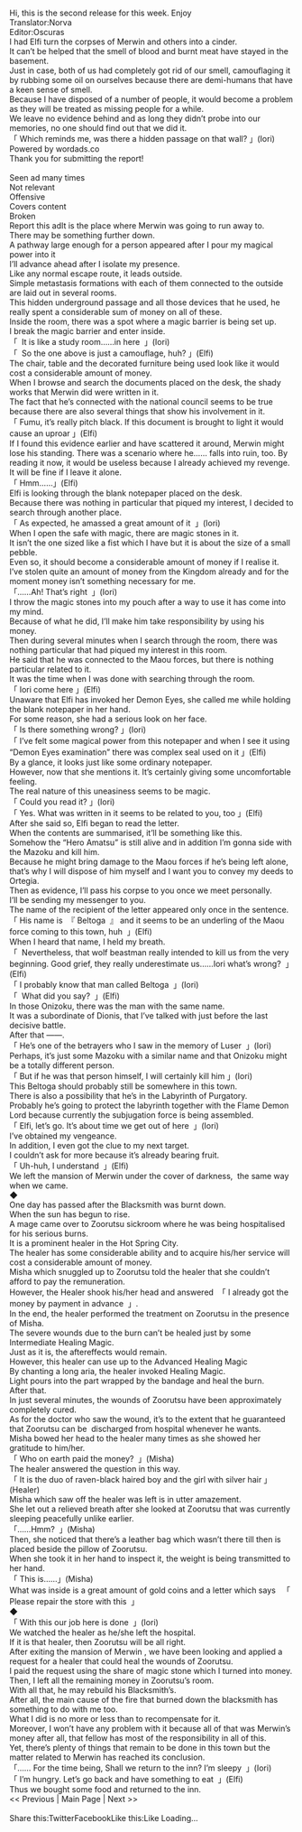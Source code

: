 <br/>
Hi, this is the second release for this week. Enjoy <br/>
Translator:Norva<br/>
Editor:Oscuras<br/>
I had Elfi turn the corpses of Merwin and others into a cinder.<br/>
It can’t be helped that the smell of blood and burnt meat have stayed in the basement.<br/>
Just in case, both of us had completely got rid of our smell, camouflaging it by rubbing some oil on ourselves because there are demi-humans that have a keen sense of smell.<br/>
Because I have disposed of a number of people, it would become a problem as they will be treated as missing people for a while.<br/>
We leave no evidence behind and as long they didn’t probe into our memories, no one should find out that we did it.<br/>
「 Which reminds me, was there a hidden passage on that wall? 」(Iori)<br/>
Powered by wordads.co<br/>
                        Thank you for submitting the report!<br/>
                    <br/>
Seen ad many times<br/>
Not relevant<br/>
Offensive<br/>
Covers content<br/>
Broken<br/>
Report this adIt is the place where Merwin was going to run away to.<br/>
There may be something further down.<br/>
A pathway large enough for a person appeared after I pour my magical power into it<br/>
I’ll advance ahead after I isolate my presence.<br/>
Like any normal escape route, it leads outside.<br/>
Simple metastasis formations with each of them connected to the outside are laid out in several rooms.<br/>
This hidden underground passage and all those devices that he used, he really spent a considerable sum of money on all of these.<br/>
Inside the room, there was a spot where a magic barrier is being set up.<br/>
I break the magic barrier and enter inside.<br/>
「  It is like a study room……in here  」(Iori)<br/>
「  So the one above is just a camouflage, huh? 」(Elfi)<br/>
The chair, table and the decorated furniture being used look like it would cost a considerable amount of money.<br/>
When I browse and search the documents placed on the desk, the shady works that Merwin did were written in it.<br/>
The fact that he’s connected with the national council seems to be true because there are also several things that show his involvement in it.<br/>
「 Fumu, it’s really pitch black. If this document is brought to light it would cause an uproar 」(Elfi)<br/>
If I found this evidence earlier and have scattered it around, Merwin might lose his standing. There was a scenario where he…… falls into ruin, too. By reading it now, it would be useless because I already achieved my revenge.<br/>
It will be fine if I leave it alone.<br/>
「 Hmm……」(Elfi)<br/>
Elfi is looking through the blank notepaper placed on the desk.<br/>
Because there was nothing in particular that piqued my interest, I decided to search through another place.<br/>
「 As expected, he amassed a great amount of it  」(Iori)<br/>
When I open the safe with magic, there are magic stones in it.<br/>
It isn’t the one sized like a fist which I have but it is about the size of a small pebble.<br/>
Even so, it should become a considerable amount of money if I realise it.<br/>
I’ve stolen quite an amount of money from the Kingdom already and for the moment money isn’t something necessary for me.<br/>
「……Ah! That’s right  」(Iori)<br/>
I throw the magic stones into my pouch after a way to use it has come into my mind.<br/>
Because of what he did, I’ll make him take responsibility by using his money.<br/>
Then during several minutes when I search through the room, there was nothing particular that had piqued my interest in this room.<br/>
He said that he was connected to the Maou forces, but there is nothing particular related to it.<br/>
It was the time when I was done with searching through the room.<br/>
「 Iori come here 」(Elfi)<br/>
Unaware that Elfi has invoked her Demon Eyes, she called me while holding the blank notepaper in her hand.<br/>
For some reason, she had a serious look on her face.<br/>
「 Is there something wrong? 」(Iori)<br/>
「 I’ve felt some magical power from this notepaper and when I see it using “Demon Eyes examination” there was complex seal used on it 」(Elfi)<br/>
By a glance, it looks just like some ordinary notepaper.<br/>
However, now that she mentions it. It’s certainly giving some uncomfortable feeling.<br/>
The real nature of this uneasiness seems to be magic.<br/>
「 Could you read it? 」(Iori)<br/>
「 Yes. What was written in it seems to be related to you, too 」(Elfi)<br/>
After she said so, Elfi began to read the letter.<br/>
When the contents are summarised, it’ll be something like this.<br/>
Somehow the “Hero Amatsu” is still alive and in addition I’m gonna side with the Mazoku and kill him. <br/>
Because he might bring damage to the Maou forces if he’s being left alone, that’s why I will dispose of him myself and I want you to convey my deeds to Ortegia.<br/>
Then as evidence, I’ll pass his corpse to you once we meet personally.<br/>
I’ll be sending my messenger to you.<br/>
The name of the recipient of the letter appeared only once in the sentence.<br/>
「 His name is  『 Beltoga  』 and it seems to be an underling of the Maou force coming to this town, huh  」(Elfi)<br/>
When I heard that name, I held my breath.<br/>
「  Nevertheless, that wolf beastman really intended to kill us from the very beginning. Good grief, they really underestimate us……Iori what’s wrong?  」(Elfi)<br/>
「 I probably know that man called Beltoga  」(Iori)<br/>
「  What did you say?  」(Elfi)<br/>
In those Onizoku, there was the man with the same name.<br/>
It was a subordinate of Dionis, that I’ve talked with just before the last decisive battle.<br/>
After that ――.<br/>
「 He’s one of the betrayers who I saw in the memory of Luser  」(Iori)<br/>
Perhaps, it’s just some Mazoku with a similar name and that Onizoku might be a totally different person.<br/>
「 But if he was that person himself, I will certainly kill him 」(Iori)<br/>
This Beltoga should probably still be somewhere in this town.<br/>
There is also a possibility that he’s in the Labyrinth of Purgatory.<br/>
Probably he’s going to protect the labyrinth together with the Flame Demon Lord because currently the subjugation force is being assembled.<br/>
「 Elfi, let’s go. It’s about time we get out of here  」(Iori)<br/>
I’ve obtained my vengeance.<br/>
In addition, I even got the clue to my next target.<br/>
I couldn’t ask for more because it’s already bearing fruit.<br/>
「 Uh-huh, I understand  」(Elfi)<br/>
We left the mansion of Merwin under the cover of darkness,  the same way when we came.<br/>
◆<br/>
One day has passed after the Blacksmith was burnt down.<br/>
When the sun has begun to rise.<br/>
A mage came over to Zoorutsu sickroom where he was being hospitalised for his serious burns.<br/>
It is a prominent healer in the Hot Spring City.<br/>
The healer has some considerable ability and to acquire his/her service will cost a considerable amount of money.<br/>
Misha which snuggled up to Zoorutsu told the healer that she couldn’t afford to pay the remuneration.<br/>
However, the Healer shook his/her head and answered  「 I already got the money by payment in advance  」.<br/>
In the end, the healer performed the treatment on Zoorutsu in the presence of Misha.<br/>
The severe wounds due to the burn can’t be healed just by some Intermediate Healing Magic.<br/>
Just as it is, the aftereffects would remain.<br/>
However, this healer can use up to the Advanced Healing Magic<br/>
By chanting a long aria, the healer invoked Healing Magic.<br/>
Light pours into the part wrapped by the bandage and heal the burn.<br/>
After that.<br/>
In just several minutes, the wounds of Zoorutsu have been approximately completely cured.<br/>
As for the doctor who saw the wound, it’s to the extent that he guaranteed that Zoorutsu can be  discharged from hospital whenever he wants.<br/>
Misha bowed her head to the healer many times as she showed her gratitude to him/her.<br/>
「 Who on earth paid the money?  」(Misha)<br/>
The healer answered the question in this way.<br/>
「 It is the duo of raven-black haired boy and the girl with silver hair 」(Healer)<br/>
Misha which saw off the healer was left is in utter amazement.<br/>
She let out a relieved breath after she looked at Zoorutsu that was currently sleeping peacefully unlike earlier.<br/>
「……Hmm?  」(Misha)<br/>
Then, she noticed that there’s a leather bag which wasn’t there till then is placed beside the pillow of Zoorutsu.<br/>
When she took it in her hand to inspect it, the weight is being transmitted to her hand.<br/>
「 This is……」(Misha)<br/>
What was inside is a great amount of gold coins and a letter which says   「  Please repair the store with this  」<br/>
◆<br/>
「 With this our job here is done  」(Iori)<br/>
We watched the healer as he/she left the hospital.<br/>
If it is that healer, then Zoorutsu will be all right.<br/>
After exiting the mansion of Merwin , we have been looking and applied a request for a healer that could heal the wounds of Zoorutsu.<br/>
I paid the request using the share of magic stone which I turned into money.<br/>
Then, I left all the remaining money in Zoorutsu’s room.<br/>
With all that, he may rebuild his Blacksmith’s.<br/>
After all, the main cause of the fire that burned down the blacksmith has something to do with me too.<br/>
What I did is no more or less than to recompensate for it.<br/>
Moreover, I won’t have any problem with it because all of that was Merwin’s money after all, that fellow has most of the responsibility in all of this.<br/>
Yet, there’s plenty of things that remain to be done in this town but the matter related to Merwin has reached its conclusion.<br/>
「…… For the time being, Shall we return to the inn? I’m sleepy  」(Iori)<br/>
「 I’m hungry. Let’s go back and have something to eat  」(Elfi)<br/>
Thus we bought some food and returned to the inn.<br/>
<< Previous | Main Page | Next >><br/>
 <br/>
Share this:TwitterFacebookLike this:Like Loading... 